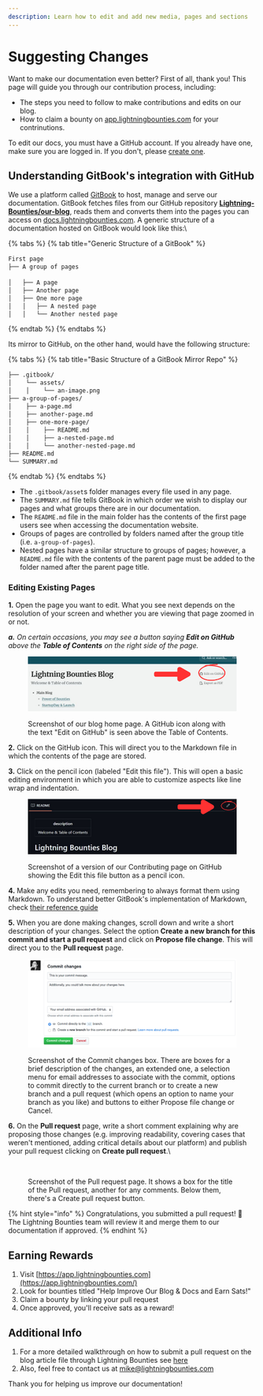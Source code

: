 ```yaml
---
description: Learn how to edit and add new media, pages and sections
---
```


# Suggesting Changes

Want to make our documentation even better? First of all, thank you! This page will guide you through our contribution process, including:

* The steps you need to follow to make contributions and edits on our blog.&#x20;
* How to claim a bounty on [app.lightningbounties.com](https://app.lightningbounties.com/) for your contrinutions.&#x20;

To edit our docs, you must have a GitHub account. If you already have one, make sure you are logged in. If you don't, please [create one](https://github.com/join).

## Understanding GitBook's integration with GitHub <a href="#understanding-gitbooks-integration-with-github" id="understanding-gitbooks-integration-with-github"></a>

We use a platform called [GitBook](https://www.gitbook.com/) to host, manage and serve our documentation. GitBook fetches files from our GitHub repository [**Lightning-Bounties/our-blog**](https://github.com/Lightning-Bounties/our-blog/issues/4), reads them and converts them into the pages you can access on [docs.lightningbounties.com](https://docs.lightningbounties.com). A generic structure of a documentation hosted on GitBook would look like this:\


{% tabs %}
{% tab title="Generic Structure of a  GitBook" %}
```markup
First page
├── A group of pages

│   ├── A page
│   ├── Another page
│   ├── One more page
│   │   ├── A nested page
│   │   └── Another nested page
```
{% endtab %}
{% endtabs %}

Its mirror to GitHub, on the other hand, would have the following structure:

{% tabs %}
{% tab title="Basic Structure of a GitBook Mirror Repo" %}
```markup
├── .gitbook/
│    └── assets/
│    │    └── an-image.png
├── a-group-of-pages/
│    ├── a-page.md
│    ├── another-page.md
│    ├── one-more-page/
│    │    ├── README.md
│    │    ├── a-nested-page.md
│    │    └── another-nested-page.md
├── README.md
└── SUMMARY.md
```
{% endtab %}
{% endtabs %}

* The `.gitbook/asset`s folder manages every file used in any page.&#x20;
* The `SUMMARY.md` file tells GitBook in which order we wish to display our pages and what groups there are in our documentation.
* The `README.md` file in the main folder has the contents of the first page users see when accessing the documentation website.
* Groups of pages are controlled by folders named after the group title (i.e. `a-group-of-pages`).
* Nested pages have a similar structure to groups of pages; however, a `README.md` file with the contents of the parent page must be added to the folder named after the parent page title.

### Editing Existing Pages <a href="#editing-existing-pages" id="editing-existing-pages"></a>

**1.** Open the page you want to edit. What you see next depends on the resolution of your screen and whether you are viewing that page zoomed in or not.

_**a.** On certain occasions, you may see a button saying **Edit on GitHub** above the **Table of Contents** on the right side of the page._

<figure><img src="../../../.gitbook/assets/editOnGitHub.png" alt=""><figcaption><p>Screenshot of our blog home page. A GitHub icon along with the text "Edit on GitHub" is seen above the Table of Contents.</p></figcaption></figure>

**2.** Click on the GitHub icon. This will direct you to the Markdown file in which the contents of the page are stored.

**3.** Click on the pencil icon (labeled "Edit this file"). This will open a basic editing environment in which you are able to customize aspects like line wrap and indentation.

<figure><img src="../../../.gitbook/assets/editOnGitHub2.png" alt=""><figcaption><p>Screenshot of a version of our Contributing page on GitHub showing the Edit this file button as a pencil icon.</p></figcaption></figure>

**4.** Make any edits you need, remembering to always format them using Markdown. To understand better GitBook's implementation of Markdown, check [their reference guide](https://docs.gitbook.com/content-editing/markdown)

**5.** When you are done making changes, scroll down and write a short description of your changes. Select the option **Create a new branch for this commit and start a pull request** and click on **Propose file change**. This will direct you to the **Pull request** page.

<figure><img src="../../../.gitbook/assets/image (41).png" alt=""><figcaption><p>Screenshot of the Commit changes box. There are boxes for a brief description of the changes, an extended one, a selection menu for email addresses to associate with the commit, options to commit directly to the current branch or to create a new branch and a pull request (which opens an option to name your branch as you like) and buttons to either Propose file change or Cancel.</p></figcaption></figure>

**6.** On the **Pull request** page, write a short comment explaining why are proposing those changes (e.g. improving readability, covering cases that weren't mentioned, adding critical details about our platform) and publish your pull request clicking on **Create pull request**.\


<figure><img src="../../../.gitbook/assets/image.avif" alt=""><figcaption><p>Screenshot of the Pull request page. It shows a box for the title of the Pull request, another for any comments. Below them, there's a Create pull request button.</p></figcaption></figure>

{% hint style="info" %}
Congratulations, you submitted a pull request! 🎉 The Lightning Bounties team will review it and merge them to our documentation if approved.
{% endhint %}



## Earning Rewards

1. Visit [https://app.lightningbounties.com](https://app.lightningbounties.com/)
2. Look for bounties titled "Help Improve Our Blog & Docs and Earn Sats!"
3. Claim a bounty by linking your pull request
4. Once approved, you'll receive sats as a reward!

## Additional Info

1. For a more detailed walkthrough on how to submit a pull request on the blog article file through Lightning Bounties see [here](https://docs.lightningbounties.com/docs/solve-a-bounty/working-on-the-bounty)
2. Also, feel free to contact us at [mike@lightningbounties.com](mailto:mike@lightningbounties.com)

Thank you for helping us improve our documentation!
